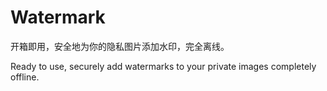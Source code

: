 # Watermark

开箱即用，安全地为你的隐私图片添加水印，完全离线。

Ready to use, securely add watermarks to your private images completely offline.